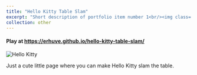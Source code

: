 ```yaml
---
title: "Hello Kitty Table Slam"
excerpt: "Short description of portfolio item number 1<br/><img class='five-three' src='https://erhuve.github.io/_pages/image-7.png'>"
collection: other
---
```


#### Play at <a href="https://erhuve.github.io/hello-kitty-table-slam/">https://erhuve.github.io/hello-kitty-table-slam/</a>

<img src='https://erhuve.github.io/_pages/image-7.png' alt="Hello Kitty">

Just a cute little page where you can make Hello Kitty slam the table.
